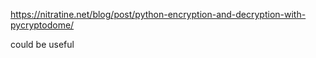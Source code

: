 https://nitratine.net/blog/post/python-encryption-and-decryption-with-pycryptodome/

could be useful